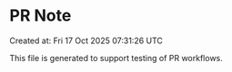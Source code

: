 # PR Note

Created at: Fri 17 Oct 2025 07:31:26 UTC

This file is generated to support testing of PR workflows.
